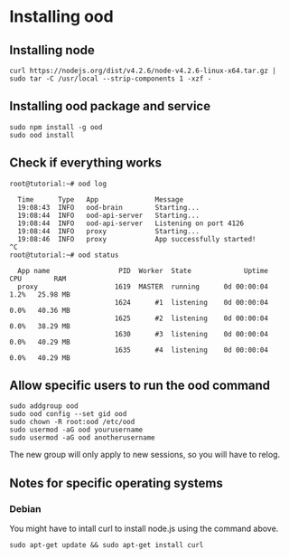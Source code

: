 # Installing ood

## Installing node
```
curl https://nodejs.org/dist/v4.2.6/node-v4.2.6-linux-x64.tar.gz | sudo tar -C /usr/local --strip-components 1 -xzf -
```

## Installing ood package and service
```
sudo npm install -g ood
sudo ood install
```

## Check if everything works
```
root@tutorial:~# ood log

  Time      Type   App              Message  
  19:08:43  INFO   ood-brain        Starting...  
  19:08:44  INFO   ood-api-server   Starting...  
  19:08:44  INFO   ood-api-server   Listening on port 4126  
  19:08:44  INFO   proxy            Starting...  
  19:08:46  INFO   proxy            App successfully started!  
^C
root@tutorial:~# ood status

  App name                 PID  Worker  State             Uptime     CPU        RAM  
  proxy                   1619  MASTER  running      0d 00:00:04    1.2%   25.98 MB  
                          1624      #1  listening    0d 00:00:04    0.0%   40.36 MB  
                          1625      #2  listening    0d 00:00:04    0.0%   38.29 MB  
                          1630      #3  listening    0d 00:00:04    0.0%   40.29 MB  
                          1635      #4  listening    0d 00:00:04    0.0%   40.29 MB  

```

## Allow specific users to run the ood command
```
sudo addgroup ood
sudo ood config --set gid ood
sudo chown -R root:ood /etc/ood
sudo usermod -aG ood yourusername
sudo usermod -aG ood anotherusername
```
The new group will only apply to new sessions, so you will have to relog.

## Notes for specific operating systems
### Debian
You might have to intall curl to install node.js using the command above.
```
sudo apt-get update && sudo apt-get install curl
```

